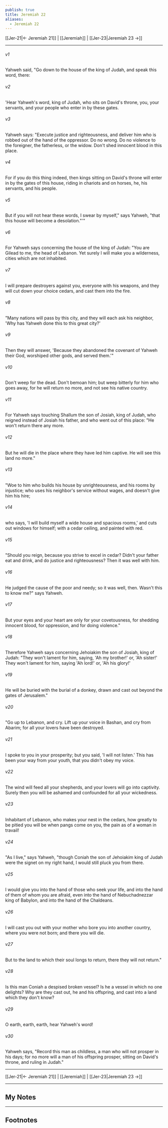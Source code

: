 ```yaml
---
publish: true
title: Jeremiah 22
aliases:
  - Jeremiah 22
---
```


[[Jer-21|← Jeremiah 21]] | [[Jeremiah]] | [[Jer-23|Jeremiah 23 →]]
***



###### v1 
Yahweh said, "Go down to the house of the king of Judah, and speak this word, there: 

###### v2 
'Hear Yahweh's word, king of Judah, who sits on David's throne, you, your servants, and your people who enter in by these gates. 

###### v3 
Yahweh says: "Execute justice and righteousness, and deliver him who is robbed out of the hand of the oppressor. Do no wrong. Do no violence to the foreigner, the fatherless, or the widow. Don't shed innocent blood in this place. 

###### v4 
For if you do this thing indeed, then kings sitting on David's throne will enter in by the gates of this house, riding in chariots and on horses, he, his servants, and his people. 

###### v5 
But if you will not hear these words, I swear by myself," says Yahweh, "that this house will become a desolation."'" 

###### v6 
For Yahweh says concerning the house of the king of Judah: "You are Gilead to me, the head of Lebanon. Yet surely I will make you a wilderness, cities which are not inhabited. 

###### v7 
I will prepare destroyers against you, everyone with his weapons, and they will cut down your choice cedars, and cast them into the fire. 

###### v8 
"Many nations will pass by this city, and they will each ask his neighbor, 'Why has Yahweh done this to this great city?' 

###### v9 
Then they will answer, 'Because they abandoned the covenant of Yahweh their God, worshiped other gods, and served them.'" 

###### v10 
Don't weep for the dead. Don't bemoan him; but weep bitterly for him who goes away, for he will return no more, and not see his native country. 

###### v11 
For Yahweh says touching Shallum the son of Josiah, king of Judah, who reigned instead of Josiah his father, and who went out of this place: "He won't return there any more. 

###### v12 
But he will die in the place where they have led him captive. He will see this land no more." 

###### v13 
"Woe to him who builds his house by unrighteousness, and his rooms by injustice; who uses his neighbor's service without wages, and doesn't give him his hire; 

###### v14 
who says, 'I will build myself a wide house and spacious rooms,' and cuts out windows for himself; with a cedar ceiling, and painted with red. 

###### v15 
"Should you reign, because you strive to excel in cedar? Didn't your father eat and drink, and do justice and righteousness? Then it was well with him. 

###### v16 
He judged the cause of the poor and needy; so it was well, then. Wasn't this to know me?" says Yahweh. 

###### v17 
But your eyes and your heart are only for your covetousness, for shedding innocent blood, for oppression, and for doing violence." 

###### v18 
Therefore Yahweh says concerning Jehoiakim the son of Josiah, king of Judah: "They won't lament for him, saying, 'Ah my brother!' or, 'Ah sister!' They won't lament for him, saying 'Ah lord!' or, 'Ah his glory!' 

###### v19 
He will be buried with the burial of a donkey, drawn and cast out beyond the gates of Jerusalem." 

###### v20 
"Go up to Lebanon, and cry. Lift up your voice in Bashan, and cry from Abarim; for all your lovers have been destroyed. 

###### v21 
I spoke to you in your prosperity; but you said, 'I will not listen.' This has been your way from your youth, that you didn't obey my voice. 

###### v22 
The wind will feed all your shepherds, and your lovers will go into captivity. Surely then you will be ashamed and confounded for all your wickedness. 

###### v23 
Inhabitant of Lebanon, who makes your nest in the cedars, how greatly to be pitied you will be when pangs come on you, the pain as of a woman in travail! 

###### v24 
"As I live," says Yahweh, "though Coniah the son of Jehoiakim king of Judah were the signet on my right hand, I would still pluck you from there. 

###### v25 
I would give you into the hand of those who seek your life, and into the hand of them of whom you are afraid, even into the hand of Nebuchadnezzar king of Babylon, and into the hand of the Chaldeans. 

###### v26 
I will cast you out with your mother who bore you into another country, where you were not born; and there you will die. 

###### v27 
But to the land to which their soul longs to return, there they will not return." 

###### v28 
Is this man Coniah a despised broken vessel? Is he a vessel in which no one delights? Why are they cast out, he and his offspring, and cast into a land which they don't know? 

###### v29 
O earth, earth, earth, hear Yahweh's word! 

###### v30 
Yahweh says, "Record this man as childless, a man who will not prosper in his days; for no more will a man of his offspring prosper, sitting on David's throne, and ruling in Judah."

***
[[Jer-21|← Jeremiah 21]] | [[Jeremiah]] | [[Jer-23|Jeremiah 23 →]]

---
## My Notes

---
## Footnotes